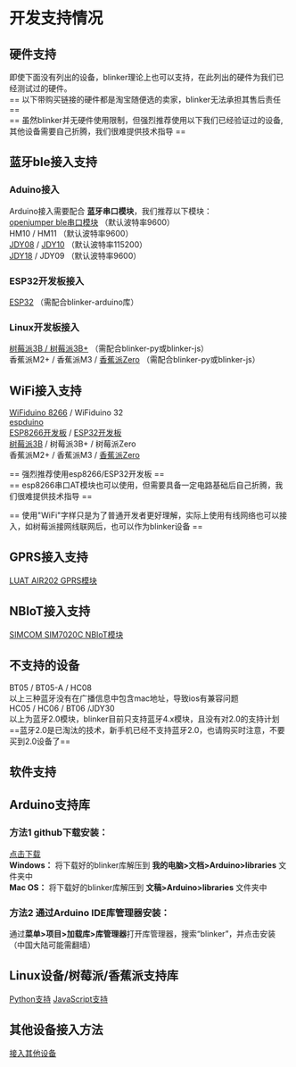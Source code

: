 # 开发支持情况


## 硬件支持  
即使下面没有列出的设备，blinker理论上也可以支持，在此列出的硬件为我们已经测试过的硬件。  
== 以下带购买链接的硬件都是淘宝随便选的卖家，blinker无法承担其售后责任 ==  
== 虽然blinker并无硬件使用限制，但强烈推荐使用以下我们已经验证过的设备,其他设备需要自己折腾，我们很难提供技术指导 ==  

## 蓝牙ble接入支持  
### Aduino接入
Arduino接入需要配合 **蓝牙串口模块**，我们推荐以下模块：  
[openjumper ble串口模块](https://item.taobao.com/item.htm?id=39931053379) （默认波特率9600）  
HM10 / HM11 （默认波特率9600）  
[JDY08](https://s.click.taobao.com/BVBeiRw) / [JDY10](https://s.click.taobao.com/qU4eiRw) （默认波特率115200）  
[JDY18](https://s.click.taobao.com/S7vdiRw) / JDY09 （默认波特率9600）  

### ESP32开发板接入
[ESP32](https://s.click.taobao.com/3aIdiRw) （需配合blinker-arduino库）  
### Linux开发板接入
[树莓派3B / 树莓派3B+](https://item.taobao.com/item.htm?id=530384526614) （需配合blinker-py或blinker-js）  
香蕉派M2+ / 香蕉派M3 / [香蕉派Zero](https://item.taobao.com/item.htm?id=561318574034)  （需配合blinker-py或blinker-js）  

## WiFi接入支持  
[WiFiduino 8266](https://s.click.taobao.com/0vofiRw) / WiFiduino 32  
[espduino](https://s.click.taobao.com/otmfiRw)  
[ESP8266开发板](https://s.click.taobao.com/H9baiRw) / [ESP32开发板](https://s.click.taobao.com/3aIdiRw)  
[树莓派3B](https://item.taobao.com/item.htm?id=530384526614) / 树莓派3B+ / 树莓派Zero  
香蕉派M2+ / 香蕉派M3 / [香蕉派Zero](https://item.taobao.com/item.htm?id=561318574034)  

== 强烈推荐使用esp8266/ESP32开发板 ==  
== esp8266串口AT模块也可以使用，但需要具备一定电路基础后自己折腾，我们很难提供技术指导 ==  

== 使用"WiFi"字样只是为了普通开发者更好理解，实际上使用有线网络也可以接入，如树莓派接网线联网后，也可以作为blinker设备 ==  

## GPRS接入支持
[LUAT AIR202 GPRS模块](https://item.taobao.com/item.htm?spm=a1z10.5-c.w4002-21310221667.30.607e7118n1Izsw&id=556521401934)  

## NBIoT接入支持
[SIMCOM SIM7020C NBIoT模块](https://item.taobao.com/item.htm?spm=a230r.1.14.99.24e66928i4x6E5&id=586421514124&ns=1&abbucket=8#detail)  

## 不支持的设备  
BT05 / BT05-A / HC08  
以上三种蓝牙没有在广播信息中包含mac地址，导致ios有兼容问题  
HC05 / HC06 / BT06 /JDY30  
以上为蓝牙2.0模块，blinker目前只支持蓝牙4.x模块，且没有对2.0的支持计划  
==蓝牙2.0是已淘汰的技术，新手机已经不支持蓝牙2.0，也请购买时注意，不要买到2.0设备了==  

## 软件支持  
## Arduino支持库  
### 方法1 github下载安装：  
[点击下载](https://github.com/blinker-iot/blinker-library/archive/master.zip)  
**Windows：** 将下载好的blinker库解压到 **我的电脑>文档>Arduino>libraries** 文件夹中  
**Mac OS：** 将下载好的blinker库解压到 **文稿>Arduino>libraries** 文件夹中  

### 方法2 通过Arduino IDE库管理器安装：
通过**菜单>项目>加载库>库管理器**打开库管理器，搜索“blinker”，并点击安装（中国大陆可能需翻墙）  

## Linux设备/树莓派/香蕉派支持库  
[Python支持](?file=003-硬件开发/03-Python支持 "Python支持")
[JavaScript支持](?file=003-硬件开发/04-JavaScript支持 "JavaScript支持") 

## 其他设备接入方法  
[接入其他设备](?file=003-硬件开发/09-接入其他设备 "接入其他设备")
